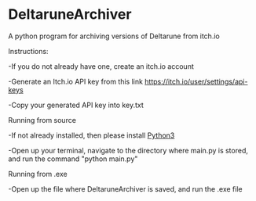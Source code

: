 # DeltaruneArchiver
A python program for archiving versions of Deltarune from itch.io

Instructions:

-If you do not already have one, create an itch.io account

-Generate an Itch.io API key from this link https://itch.io/user/settings/api-keys

-Copy your generated API key into key.txt

Running from source

-If not already installed, then please install [Python3](https://www.python.org/downloads/)

-Open up your terminal, navigate to the directory where main.py is stored, and run the command "python main.py"

Running from .exe

-Open up the file where DeltaruneArchiver is saved, and run the .exe file

